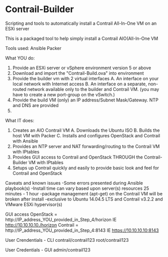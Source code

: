 # Contrail-Builder
Scripting and tools to automatically install a Contrail All-In-One VM on an ESXi server

This is a packaged tool to help simply install a Contrail AIO(All-In-One VM

Tools used:
Ansible
Packer


What YOU do:
1.  Provide an ESXi server or vSphere environment version 5 or above
2.  Download and import the "Contrail-Build.ova" into environment
3.  Provide the builder vm with 2 virtual interfaces
  A.  An interface on your local network with Internet access
  B.  An interface on a separate, non-routed network available only to the builder and Contrail VM.  (you may have to create a       new port-group on the vSwitch.)
4.  Provide the build VM (only) an IP address/Subnet Mask/Gateway.  NTP and DNS are provided
5.  

What IT does:
1.  Creates an AIO Contrail VM
  A.  Downloads the Ubuntu ISO
  B.  Builds the host VM with Packer
  C.  Installs and configures OpenStack and Contrail with Ansible
2.  Provides an NTP server and NAT forwarding/routing to the Contrail VM with IPtables
3.  Provides GUI access to Contrail and OpenStack THROUGH the Contrail-Builder VM with IPtables
4.  Setups up Contrail quickly and easily to provide basic look and feel for Contrail and OpenStack

Caveats and known issues
-Some errors presented during Ansible playbook(s)
-Install time can vary based upon server(s) resources 25 minutes - 1 hour
-package management (apt-get) on the Contrail VM will be broken after install
-exclusive to Ubuntu 14.04.5 LTS and Contrail v3.2.2 and VMware ESXi hypervisor(s)


GUI access
OpenStack = http://IP_address_YOU_provided_in_Step_4/horizon  IE http://10.10.10.10./horizon
Contrail = http://IP_address_YOU_provided_in_Step_4:8143      IE https://10.10.10.10:8143

User Crendentials - CLI
contrail/contrail123
root/contrail123

User Credentials - GUI
admin/contrail123

 
